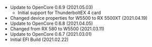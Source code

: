 - Update to OpenCore 0.6.9 (2021.05.03)
    * Initial support for ThunderboltEX 4 card
- Changed device properties for W5500 to RX 5500XT (2021.04.19)
- Update to OpenCore 0.6.8 (2021.04.05)
- Changed from RX 580 to W5500 (2021.03.11)
- Update to OpenCore 0.6.7 (2021.03.01)
- Initial EFI Build (2021.02.22)
